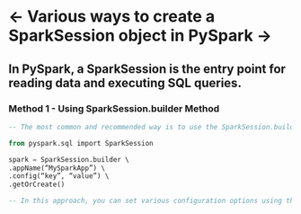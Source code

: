 # <- Various ways to create a SparkSession object in PySpark ->
## In PySpark, a SparkSession is the entry point for reading data and executing SQL queries.

### Method 1 - Using SparkSession.builder Method
```sql
-- The most common and recommended way is to use the SparkSession.builder method to configure and create a SparkSession.

from pyspark.sql import SparkSession

spark = SparkSession.builder \
.appName(“MySparkApp”) \
.config(“key”, “value”) \
.getOrCreate()

-- In this approach, you can set various configuration options using the config method, such as the application name, master URL, and other Spark properties.
```
